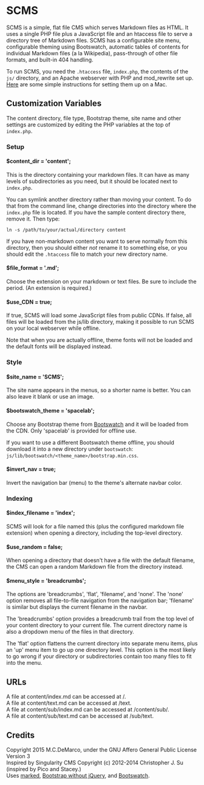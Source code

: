 # SCMS

SCMS is a simple, flat file CMS which serves Markdown files as HTML.  It uses a single PHP file plus a JavaScript file and an htaccess file to serve a directory tree of Markdown files.  SCMS has a configurable site menu, configurable theming using Bootswatch, automatic tables of contents for individual Markdown files (a la Wikipedia), pass-through of other file formats, and built-in 404 handling.

To run SCMS, you need the `.htaccess` file, `index.php`, the contents of the `js/` directory, and an Apache webserver with PHP and mod_rewrite set up.  [Here](http://ole.michelsen.dk/blog/setup-local-web-server-apache-php-osx-yosemite.html) are some simple instructions for setting them up on a Mac.

## Customization Variables

The content directory, file type, Bootstrap theme, site name and other settings are customized by editing the PHP variables at the top of `index.php`.

### Setup

#### $content_dir = 'content';

This is the directory containing your markdown files.  It can have as many levels of subdirectories as you need, but it should be located next to `index.php`.

You can symlink another directory rather than moving your content.  To do that from the command line, change directories into the directory where the `index.php` file is located.  If you have the sample content directory there, remove it.  Then type:

	ln -s /path/to/your/actual/directory content

If you have non-markdown content you want to serve normally from this directory, then you should either *not* rename it to something else, or you should edit the `.htaccess` file to match your new directory name.

#### $file_format = '.md';

Choose the extension on your markdown or text files. Be sure to include the period.  (An extension is required.)

#### $use_CDN = true;

If true, SCMS will load some JavaScript files from public CDNs.  If false, all files will be loaded from the js/lib directory, making it possible to run SCMS on your local webserver while offline.

Note that when you are actually offline, theme fonts will not be loaded and the default fonts will be displayed instead.

### Style

#### $site_name = 'SCMS';

The site name appears in the menus, so a shorter name is better.  You can also leave it blank or use an image.

#### $bootswatch_theme = 'spacelab';

Choose any Bootstrap theme from [Bootswatch](https://bootswatch.com) and it will be loaded from the CDN.  Only 'spacelab' is provided for offline use.

If you want to use a different Bootswatch theme offline, you should download it into a new directory under `bootswatch`: `js/lib/bootswatch/<theme_name>/bootstrap.min.css`.

#### $invert_nav = true;

Invert the navigation bar (menu) to the theme's alternate navbar color.

### Indexing

#### $index_filename = 'index';

SCMS will look for a file named this (plus the configured markdown file extension) when opening a directory, including the top-level directory.

#### $use_random = false;

When opening a directory that doesn't have a file with the default filename, the CMS can open a random Markdown file from the directory instead.

#### $menu_style = 'breadcrumbs';

The options are 'breadcrumbs', 'flat', 'filename', and 'none'.  The 'none' option removes all file-to-file navigation from the navigation bar; 'filename' is similar but displays the current filename in the navbar.

The 'breadcrumbs' option provides a breadcrumb trail from the top level of your content directory to your current file.  The current directory name is also a dropdown menu of the files in that directory.

The 'flat' option flattens the current directory into separate menu items, plus an 'up' menu item to go up one directory level.  This option is the most likely to go wrong if your directory or subdirectories contain too many files to fit into the menu.

## URLs

A file at content/index.md can be accessed at /.  
A file at content/text.md can be accessed at /text.  
A file at content/sub/index.md can be accessed at /content/sub/.  
A file at content/sub/text.md can be accessed at /sub/text.  

## Credits

Copyright 2015 M.C.DeMarco, under the GNU Affero General Public License Version 3  
Inspired by Singularity CMS Copyright (c) 2012-2014 Christopher J. Su (inspired by Pico and Stacey.)  
Uses [marked](https://github.com/chjj/marked/),
[Bootstrap without jQuery](https://github.com/tagawa/bootstrap-without-jquery), and
[Bootswatch](https://bootswatch.com).
